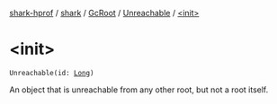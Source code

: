 [shark-hprof](../../../index.md) / [shark](../../index.md) / [GcRoot](../index.md) / [Unreachable](index.md) / [&lt;init&gt;](./-init-.md)

# &lt;init&gt;

`Unreachable(id: `[`Long`](https://kotlinlang.org/api/latest/jvm/stdlib/kotlin/-long/index.html)`)`

An object that is unreachable from any other root, but not a root itself.

